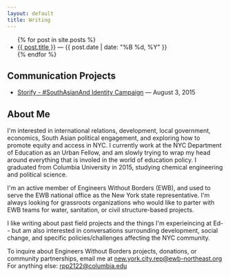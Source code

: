```yaml
---
layout: default
title: Writing
---
```


<ul>
    {% for post in site.posts %}
    <li>
        <a href="{{ post.url }}" title="Permanent link to: '{{ post.title }}'">{{ post.title }}</a>
        &mdash;
        <time class="post__date" datetime="{{ post.date | date: "%Y-%m-%d" }}" pubdate="">{{ post.date | date: "%B %d, %Y"  }}</time>
    </li>
    {% endfor %}
</ul>

## Communication Projects

 - [Storify - #SouthAsianAnd Identity Campaign](https://storify.com/SouthAsianAnd/southasianand-identity-campaign) &mdash; August 3, 2015

## About Me

I'm interested in international relations, development, local government, economics, South Asian political engagement, and exploring how to promote equity and access in NYC. I currently work at the NYC Department of Education as an Urban Fellow, and am slowly trying to wrap my head around everything that is involed in the world of education policy.  I graduated from Columbia University in 2015, studying chemical engineering and political science.
 
 I'm an active member of Engineers Without Borders (EWB), and used to serve the EWB national office as the New York state representative. I'm always looking for grassroots organizations who would like to parter with EWB teams for water, sanitation, or civil structure-based projects.

I like writing about past field projects and the things I'm experieincing at Ed-- but am also interested in conversations surrounding development, social change, and specific policies/challenges affecting the NYC community.

To inquire about Engineers Without Borders projects, donations, or community partnerships, email me at new.york.city.rep@ewb-northeast.org
For anything else: rpp2122@columbia.edu
